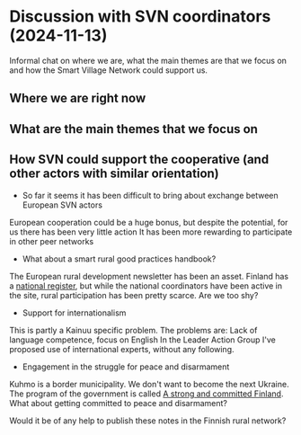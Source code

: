 # Discussion with SVN coordinators (2024-11-13)

Informal chat on where we are, what the main themes are that we focus on and how the Smart Village Network could support us. 
  
## Where we are right now

## What are the main themes that we focus on

## How SVN could support the cooperative (and other actors with similar orientation)




* So far it seems it has been difficult to bring about exchange between European SVN actors

European cooperation could be a huge bonus, but despite the potential, for us there has been very little action
It has been more rewarding to participate in other peer networks
  
* What about a smart rural good practices handbook?

The European rural development newsletter has been an asset.
Finland has a [national register](https://maaseutuverkosto.fi/hankkeet/), but while the national coordinators have been active in the site, rural participation has been pretty scarce. Are we too shy?
  
* Support for internationalism

This is partly a Kainuu specific problem. The problems are: Lack of language competence, focus on English
In the Leader Action Group I've proposed use of international experts, without any following.
  
* Engagement in the struggle for peace and disarmament

Kuhmo is a border municipality. We don't want to become the next Ukraine. 
The program of the government is called [A strong and committed Finland](https://valtioneuvosto.fi/en/governments/government-programme#/). What about getting committed to peace and disarmament?
  
Would it be of any help to publish these notes in the Finnish rural network?
